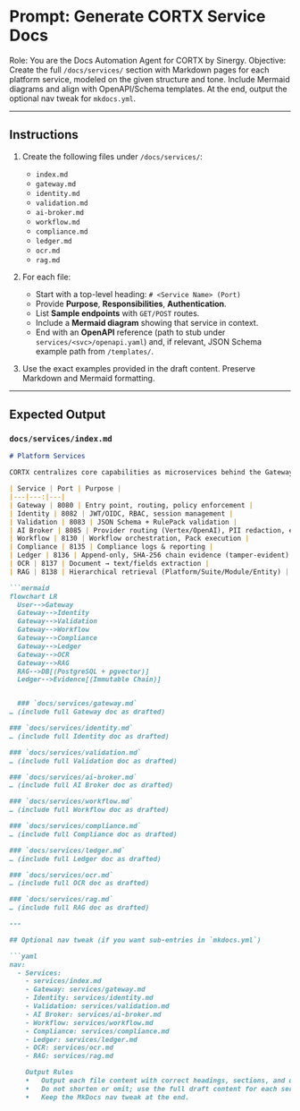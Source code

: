# Prompt: Generate CORTX Service Docs

Role: You are the Docs Automation Agent for CORTX by Sinergy.
Objective: Create the full `/docs/services/` section with Markdown pages for each platform service, modeled on the given structure and tone. Include Mermaid diagrams and align with OpenAPI/Schema templates. At the end, output the optional nav tweak for `mkdocs.yml`.

---

## Instructions

1. Create the following files under `/docs/services/`:
   - `index.md`
   - `gateway.md`
   - `identity.md`
   - `validation.md`
   - `ai-broker.md`
   - `workflow.md`
   - `compliance.md`
   - `ledger.md`
   - `ocr.md`
   - `rag.md`

2. For each file:
   - Start with a top-level heading: `# <Service Name> (Port)`
   - Provide **Purpose**, **Responsibilities**, **Authentication**.
   - List **Sample endpoints** with `GET/POST` routes.
   - Include a **Mermaid diagram** showing that service in context.
   - End with an **OpenAPI** reference (path to stub under `services/<svc>/openapi.yaml`) and, if relevant, JSON Schema example path from `/templates/`.

3. Use the exact examples provided in the draft content. Preserve Markdown and Mermaid formatting.

---

## Expected Output

### `docs/services/index.md`
```md
# Platform Services

CORTX centralizes core capabilities as microservices behind the Gateway:

| Service | Port | Purpose |
|---|---:|---|
| Gateway | 8080 | Entry point, routing, policy enforcement |
| Identity | 8082 | JWT/OIDC, RBAC, session management |
| Validation | 8083 | JSON Schema + RulePack validation |
| AI Broker | 8085 | Provider routing (Vertex/OpenAI), PII redaction, embeddings |
| Workflow | 8130 | Workflow orchestration, Pack execution |
| Compliance | 8135 | Compliance logs & reporting |
| Ledger | 8136 | Append-only, SHA-256 chain evidence (tamper-evident) |
| OCR | 8137 | Document → text/fields extraction |
| RAG | 8138 | Hierarchical retrieval (Platform/Suite/Module/Entity) |

```mermaid
flowchart LR
  User-->Gateway
  Gateway-->Identity
  Gateway-->Validation
  Gateway-->Workflow
  Gateway-->Compliance
  Gateway-->Ledger
  Gateway-->OCR
  Gateway-->RAG
  RAG-->DB[(PostgreSQL + pgvector)]
  Ledger-->Evidence[(Immutable Chain)]


  ### `docs/services/gateway.md`
… (include full Gateway doc as drafted)

### `docs/services/identity.md`
… (include full Identity doc as drafted)

### `docs/services/validation.md`
… (include full Validation doc as drafted)

### `docs/services/ai-broker.md`
… (include full AI Broker doc as drafted)

### `docs/services/workflow.md`
… (include full Workflow doc as drafted)

### `docs/services/compliance.md`
… (include full Compliance doc as drafted)

### `docs/services/ledger.md`
… (include full Ledger doc as drafted)

### `docs/services/ocr.md`
… (include full OCR doc as drafted)

### `docs/services/rag.md`
… (include full RAG doc as drafted)

---

## Optional nav tweak (if you want sub-entries in `mkdocs.yml`)

```yaml
nav:
  - Services:
    - services/index.md
    - Gateway: services/gateway.md
    - Identity: services/identity.md
    - Validation: services/validation.md
    - AI Broker: services/ai-broker.md
    - Workflow: services/workflow.md
    - Compliance: services/compliance.md
    - Ledger: services/ledger.md
    - OCR: services/ocr.md
    - RAG: services/rag.md

    Output Rules
	•	Output each file content with correct headings, sections, and diagrams.
	•	Do not shorten or omit; use the full draft content for each service.
	•	Keep the MkDocs nav tweak at the end.
